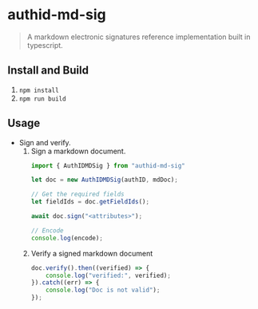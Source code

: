 # authid-md-sig

> A markdown electronic signatures reference implementation built in typescript.

## Install and Build

1. ```npm install```
2. ```npm run build```

## Usage

* Sign and verify.
    1. Sign a markdown document.
        ```js
        import { AuthIDMDSig } from "authid-md-sig"

        let doc = new AuthIDMDSig(authID, mdDoc);

        // Get the required fields
        let fieldIds = doc.getFieldIds();

        await doc.sign("<attributes>");

        // Encode
        console.log(encode);

        ```
    2. Verify a signed markdown document
        ```js
        doc.verify().then((verified) => {
            console.log("verified:", verified);
        }).catch((err) => {
            console.log("Doc is not valid");
        });
        ```
